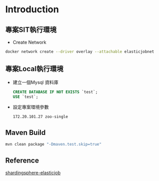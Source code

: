 # Introduction

## 專案SIT執行環境

* Create Network

```sh
docker network create --driver overlay --attachable elasticjobnet
```

## 專案Local執行環境

* 建立一個Mysql 資料庫

  ```sql
  CREATE DATABASE IF NOT EXISTS `test`;
  USE `test`;

* 設定專案環境參數

  ```text
  172.20.101.27 zoo-single
  ```

## Maven Build

```sh
mvn clean package "-Dmaven.test.skip=true"
```

## Reference

[shardingsphere-elasticjob](https://github.com/apache/shardingsphere-elasticjob)
